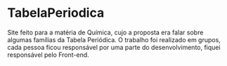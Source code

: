 # TabelaPeriodica
Site feito para a matéria de Química, cujo a proposta era falar sobre algumas famílias da Tabela Periódica. O trabalho foi realizado em grupos, cada pessoa ficou responsável por uma parte do desenvolvimento, fiquei responsável pelo Front-end.
